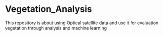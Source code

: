 # Vegetation_Analysis

This repository is about using Optical satellite data and use it for evaluation vegetation through analysis and machine learning
